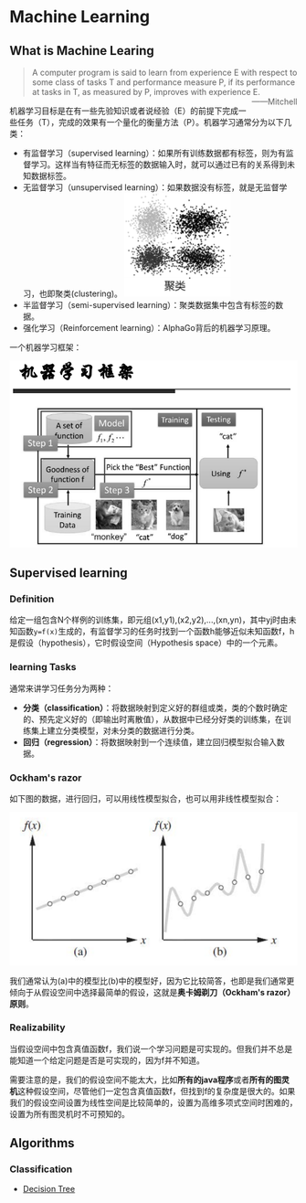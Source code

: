 # Machine Learning

## What is Machine Learing

> A computer program is said to learn from experience E with respect to some class of tasks T and performance measure P, if its performance at tasks in T, as measured by P, improves with experience E. <span style="float: right">——Mitchell</span>

机器学习目标是在有一些先验知识或者说经验（E）的前提下完成一些任务（T），完成的效果有一个量化的衡量方法（P）。机器学习通常分为以下几类：

- 有监督学习（supervised learning）：如果所有训练数据都有标签，则为有监督学习。这样当有特征而无标签的数据输入时，就可以通过已有的关系得到未知数据标签。
- 无监督学习（unsupervised learning）：如果数据没有标签，就是无监督学习，也即聚类(clustering)。
![cluster](images/ML_02.png)
- 半监督学习（semi-supervised learning）：聚类数据集中包含有标签的数据。
- 强化学习（Reinforcement learning）：AlphaGo背后的机器学习原理。

一个机器学习框架：

![机器学习流程](images/ML_01.png)

## Supervised learning

### Definition

给定一组包含N个样例的训练集，即元组(x1,y1),(x2,y2),...,(xn,yn)，其中yj时由未知函数`y=f(x)`生成的，有监督学习的任务时找到一个函数h能够近似未知函数f，h是假设（hypothesis），它时假设空间（Hypothesis space）中的一个元素。

### learning Tasks

通常来讲学习任务分为两种：

- **分类（classification）**：将数据映射到定义好的群组或类，类的个数时确定的、预先定义好的（即输出时离散值），从数据中已经分好类的训练集，在训练集上建立分类模型，对未分类的数据进行分类。
- **回归（regression）**：将数据映射到一个连续值，建立回归模型拟合输入数据。

### Ockham's razor

如下图的数据，进行回归，可以用线性模型拟合，也可以用非线性模型拟合：

![Regression example](images/ML_05.png)

我们通常认为(a)中的模型比(b)中的模型好，因为它比较简答，也即是我们通常更倾向于从假设空间中选择最简单的假设，这就是**奥卡姆剃刀（Ockham's razor）原则**。

### Realizability

当假设空间中包含真值函数f，我们说一个学习问题是可实现的。但我们并不总是能知道一个给定问题是否是可实现的，因为f并不知道。

需要注意的是，我们的假设空间不能太大，比如**所有的java程序**或者**所有的图灵机**这种假设空间，尽管他们一定包含真值函数f，但找到f的复杂度是很大的。如果我们的假设空间设置为线性空间是比较简单的，设置为高维多项式空间时困难的，设置为所有图灵机时不可预知的。

## Algorithms

### Classification

- [Decision Tree](Algorithm/DecisionTree.md)